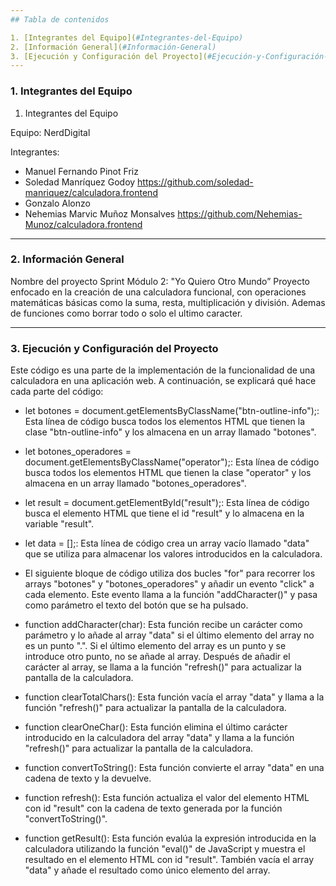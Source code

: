 ```yaml
---
## Tabla de contenidos

1. [Integrantes del Equipo](#Integrantes-del-Equipo)
2. [Información General](#Información-General)
3. [Ejecución y Configuración del Proyecto](#Ejecución-y-Configuración-del-Proyecto)
---
```


### 1. Integrantes del Equipo <a name="Integrantes-del-Equipo"></a>

1.  Integrantes del Equipo

Equipo: NerdDigital

Integrantes:

- Manuel Fernando Pinot Friz
- Soledad Manríquez Godoy https://github.com/soledad-manriquez/calculadora.frontend
- Gonzalo Alonzo
- Nehemias Marvic Muñoz Monsalves https://github.com/Nehemias-Munoz/calculadora.frontend

---

### 2. Información General <a name="Información-General"></a>

Nombre del proyecto
Sprint Módulo 2: "Yo Quiero Otro Mundo”
Proyecto enfocado en la creación de una calculadora funcional, con operaciones matemáticas básicas como la suma, resta, multiplicación y división.
Ademas de funciones como borrar todo o solo el ultimo caracter.

---

### 3. Ejecución y Configuración del Proyecto <a name="Ejecución-y-Configuración-del-Proyecto"></a>

Este código es una parte de la implementación de la funcionalidad de una calculadora en una aplicación web. A continuación, se explicará qué hace cada parte del código:

- let botones = document.getElementsByClassName("btn-outline-info");: Esta línea de código busca todos los elementos HTML que tienen la clase "btn-outline-info" y los almacena en un array llamado "botones".

- let botones_operadores = document.getElementsByClassName("operator");: Esta línea de código busca todos los elementos HTML que tienen la clase "operator" y los almacena en un array llamado "botones_operadores".

- let result = document.getElementById("result");: Esta línea de código busca el elemento HTML que tiene el id "result" y lo almacena en la variable "result".

- let data = [];: Esta línea de código crea un array vacío llamado "data" que se utiliza para almacenar los valores introducidos en la calculadora.

- El siguiente bloque de código utiliza dos bucles "for" para recorrer los arrays "botones" y "botones_operadores" y añadir un evento "click" a cada elemento. Este evento llama a la función "addCharacter()" y pasa como parámetro el texto del botón que se ha pulsado.

- function addCharacter(char): Esta función recibe un carácter como parámetro y lo añade al array "data" si el último elemento del array no es un punto ".". Si el último elemento del array es un punto y se introduce otro punto, no se añade al array. Después de añadir el carácter al array, se llama a la función "refresh()" para actualizar la pantalla de la calculadora.

- function clearTotalChars(): Esta función vacía el array "data" y llama a la función "refresh()" para actualizar la pantalla de la calculadora.

- function clearOneChar(): Esta función elimina el último carácter introducido en la calculadora del array "data" y llama a la función "refresh()" para actualizar la pantalla de la calculadora.

- function convertToString(): Esta función convierte el array "data" en una cadena de texto y la devuelve.

- function refresh(): Esta función actualiza el valor del elemento HTML con id "result" con la cadena de texto generada por la función "convertToString()".

- function getResult(): Esta función evalúa la expresión introducida en la calculadora utilizando la función "eval()" de JavaScript y muestra el resultado en el elemento HTML con id "result". También vacía el array "data" y añade el resultado como único elemento del array.
